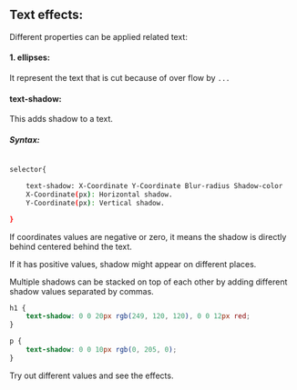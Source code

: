 ## Text effects:

Different properties can be applied related text:

#### 1. ellipses:

It represent the text that is cut because of over flow by `...`

#### text-shadow:

This adds shadow to a text.

##### Syntax:

```bash

selector{

    text-shadow: X-Coordinate Y-Coordinate Blur-radius Shadow-color
    X-Coordinate(px): Horizontal shadow.
    Y-Coordinate(px): Vertical shadow.

}
```

If coordinates values are negative or zero, it means the shadow is directly behind centered behind the text.

If it has positive values, shadow might appear on different places.

Multiple shadows can be stacked on top of each other by adding different shadow values separated by commas.

```css
h1 {
	text-shadow: 0 0 20px rgb(249, 120, 120), 0 0 12px red;
}

p {
	text-shadow: 0 0 10px rgb(0, 205, 0);
}
```

Try out different values and see the effects.
